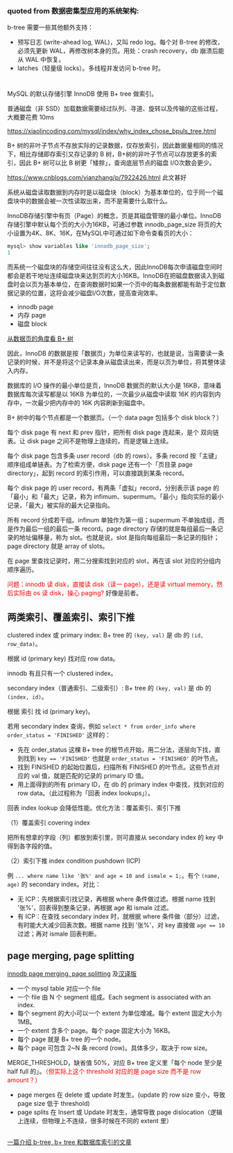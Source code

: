 
### quoted from 数据密集型应用的系统架构:

b-tree 需要一些其他额外支持：
- 预写日志 (write-ahead log, WAL)，又叫 redo log。每个对 B-tree 的修改，必须先更新 WAL，再修改树本身的页。用处：crash recovery，db 崩溃后能从 WAL 中恢复。
- latches（轻量级 locks）。多线程并发访问 b-tree 时。

#


MySQL 的默认存储引擎 InnoDB 使用 B+ tree 做索引。

普通磁盘（非 SSD）加载数据需要经过队列、寻道、旋转以及传输的这些过程，大概要花费 10ms



https://xiaolincoding.com/mysql/index/why_index_chose_bpuls_tree.html

B+ 树的非叶子节点不存放实际的记录数据，仅存放索引，因此数据量相同的情况下，相比存储即存索引又存记录的 B 树，B+树的非叶子节点可以存放更多的索引，因此 B+ 树可以比 B 树更「矮胖」，查询底层节点的磁盘 I/O次数会更少。

https://www.cnblogs.com/vianzhang/p/7922426.html 此文甚好

系统从磁盘读取数据到内存时是以磁盘块（block）为基本单位的，位于同一个磁盘块中的数据会被一次性读取出来，而不是需要什么取什么。

InnoDB存储引擎中有页（Page）的概念，页是其磁盘管理的最小单位。InnoDB存储引擎中默认每个页的大小为16KB，可通过参数 innodb_page_size 将页的大小设置为4K、8K、16K，在MySQL中可通过如下命令查看页的大小：

```sql
mysql> show variables like 'innodb_page_size';
1
```

而系统一个磁盘块的存储空间往往没有这么大，因此InnoDB每次申请磁盘空间时都会是若干地址连续磁盘块来达到页的大小16KB。InnoDB在把磁盘数据读入到磁盘时会以页为基本单位，在查询数据时如果一个页中的每条数据都能有助于定位数据记录的位置，这将会减少磁盘I/O次数，提高查询效率。


- innodb page
- 内存 page
- 磁盘 block


[从数据页的角度看 B+ 树](https://xiaolincoding.com/mysql/index/page.html)

因此，InnoDB 的数据是按「数据页」为单位来读写的，也就是说，当需要读一条记录的时候，并不是将这个记录本身从磁盘读出来，而是以页为单位，将其整体读入内存。

数据库的 I/O 操作的最小单位是页，InnoDB 数据页的默认大小是 16KB，意味着数据库每次读写都是以 16KB 为单位的，一次最少从磁盘中读取 16K 的内容到内存中，一次最少把内存中的 16K 内容刷新到磁盘中。

B+ 树中的每个节点都是一个数据页。（一个 data page 包括多个 disk block？）

每个 disk page 有 next 和 prev 指针，把所有 disk page 连起来，是个 双向链表。让 disk page 之间不是物理上连续的，而是逻辑上连续。

每个 disk page 包含多条 user record（db 的 rows）。多条 record 按「主键」顺序组成单链表。为了检索方便，disk page 还有一个「页目录 page directory」，起到 record 的索引作用，可以直接跳到某条 record。

每个 disk page 的 user record，有两条「虚拟」record，分别表示该 page 的「最小」和「最大」记录，称为 infimum、supermum。「最小」指向实际的最小记录，「最大」被实际的最大记录指向。

所有 record 分成若干组。infinum 单独作为第一组；supermum 不单独成组，而是作为最后一组的最后一条 record。page directory 存储的就是每组最后一条记录的地址偏移量，称为 slot。也就是说，slot 是指向每组最后一条记录的指针；page directory 就是 array of slots。

在 page 里查找记录时，用二分搜索找到对应的 slot，再在该 slot 对应的分组内顺序遍历。

<font color="red">问题：innodb 读 disk，直接读 disk（读一 page），还是读 virtual memory，然后实际由 os 读 disk，操心 paging? </font>好像是前者。

## 两类索引、覆盖索引、索引下推

clustered index 或 primary index: B+ tree 的 `(key, val)` 是 db 的 `(id, row_data)`。

根据 id (primary key) 找对应 row data。

innodb 有且只有一个 clustered index。

secondary index（普通索引、二级索引）: B+ tree 的 `(key, val)` 是 db 的 `(index, id)`。

根据 索引 找 id (primary key)。

若用 secondary index 查询，例如 `select * from order_info where order_status = 'FINISHED'` 这样的：
- 先在 order_status 这棵 B+ tree 的根节点开始，用二分法，逐层向下找，直到找到 `key == 'FINISHED'` 也就是 `order_status = 'FINISHED'` 的叶节点。
- 找到 FINISHED 的起始位置后，扫描所有 FINISHED 的叶节点。这些节点对应的 val 值，就是匹配的记录的 primary ID 值。
- 用上面得到的所有 primary ID，在 db 的 primary index 中查找，找到对应的 row data。（此过程称为「回表 index lookups」）。

回表 index lookup 会降低性能。优化方法：覆盖索引、索引下推

（1）覆盖索引 covering index

把所有想拿的字段（列）都放到索引里，则可直接从 secondary index 的 key 中得到各字段的值。

（2）索引下推 index condition pushdown (ICP)

例 `... where name like '张%' and age = 10 and ismale = 1;`。有个 `(name, age)` 的 secondary index。对比：
- 无 ICP：先根据索引找记录，再根据 where 条件做过滤。根据 name 找到 '张%'，回表得到整条记录，再根据 age 和 ismale 过滤。
- 有 ICP：在查找 secondary index 时，就根据 where 条件做（部分）过滤，有时能大大减少回表次数。根据 name 找到 '张%'，对 key 直接做 `age == 10` 过滤；再对 ismale 回表判断。

## page merging, page splitting

[innodb page merging, page splitting](https://www.percona.com/blog/innodb-page-merging-and-page-splitting/) 及[汉译版](https://blog.csdn.net/weixin_44228698/article/details/119057511)

- 一个 mysql table 对应一个 file
- 一个 file 由 N 个 segment 组成。Each segment is associated with an index.
- 每个 segment 的大小可以一个 extent 为单位增减。每个 extent 固定大小为 1MB。
- 一个 extent 含多个 page。每个 page 固定大小为 16KB。
- 每个 page 就是 B+ tree 的一个 node。
- 每个 page 可包含 2~N 条 record (row)。具体多少，取决于 row size。

MERGE_THRESHOLD，缺省值 50%，对应 B+ tree 定义里「每个 node 至少是 half full 的」。<font color=red>（但实际上这个 threshold 对应的是 page size 而不是 row amount？）</font>

- page merges 在 delete 或 update 时发生。(update 的 row size 变小，导致 page size 低于 threshold)
- page splits 在 Insert 或 Update 时发生，通常导致 page dislocation（逻辑上连续，但物理上不连续，很多时候在不同的 extent 里）

## 

[一篇介绍 b-tree, b+ tree 和数据库索引的文章](https://planetscale.com/blog/btrees-and-database-indexes)